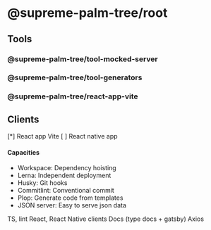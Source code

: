 # @supreme-palm-tree/root

## Tools

### @supreme-palm-tree/tool-mocked-server

### @supreme-palm-tree/tool-generators

### @supreme-palm-tree/react-app-vite

## Clients

[*] React app Vite
[ ] React native app

#### Capacities

- Workspace: Dependency hoisting
- Lerna: Independent deployment
- Husky: Git hooks
- Commitlint: Conventional commit
- Plop: Generate code from templates
- JSON server: Easy to serve json data

TS, lint
React, React Native clients
Docs (type docs + gatsby)
Axios
